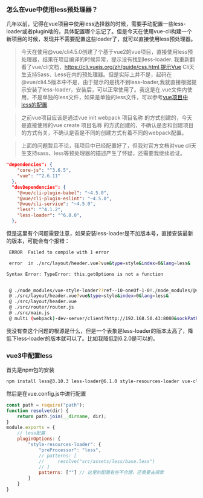### 怎么在vue中使用less预处理器？

几年以前，记得在vue项目中使用less选择器的时候，需要手动配置一些less-loader或者plugin啥的，具体配置哪个忘记了。但是今天在使用vue-cli构建一个新项目的时候，发现并不需要配置这些loader了，就可以直接使用less预处理器。

> 今天在使用@vue/cli4.5.0创建了个基于vue2的vue项目，直接使用less预处理器，结果在项目编译的时候异常，提示没有找到less-loader.
> 我重新翻看了vue/cli文档，https://cli.vuejs.org/zh/guide/css.html,提示Vue Cli天生支持Sass、Less在内的预处理器。但是实际上并不是，起码在@vue/cli4.5版本中不是，由于提示的是找不到less-loader,我就直接根据提示安装了less-loader，安装后，可以正常使用了。我这是在.vue文件内使用，不是单独的less文件，如果是单独的less文件，可以参考[vue项目中less的配置](./vue项目中less的配置.md).

> 之前vue项目应该是通过vue init webpack 项目名称 的方式创建的，今天是直接使用的vue create 项目名称 的方式创建的，不确认是否和创建项目的方式有关，不确认是否是不同的创建方式有着不同的webpack配置。

> 上面的问题暂且不论，我项目中已经配置好了，但我对官方文档对vue cli天生支持sass、less等预处理器的描述产生了怀疑，还需要我继续验证。

```json
"dependencies": {
    "core-js": "^3.6.5",
    "vue": "^2.6.11"
  },
  "devDependencies": {
    "@vue/cli-plugin-babel": "~4.5.0",
    "@vue/cli-plugin-eslint": "~4.5.0",
    "@vue/cli-service": "~4.5.0",
    "less": "^4.1.2",
    "less-loader": "^6.0.0",
  },
```

但是这里有个问题需要注意，如果安装less-loader是不加版本号，直接安装最新的版本，可能会有个报错：

```bash
 ERROR  Failed to compile with 1 error                                                                 5:50:14 ├F10: PM┤

 error  in ./src/layout/header.vue?vue&type=style&index=0&lang=less&

Syntax Error: TypeError: this.getOptions is not a function


 @ ./node_modules/vue-style-loader??ref--10-oneOf-1-0!./node_modules/@vue/cli-service/node_modules/css-loader/dist/cjs.js??ref--10-oneOf-1-1!./node_modules/vue-loader/lib/loaders/stylePostLoader.js!./node_modules/postcss-loader/src??ref--10-oneOf-1-2!./node_modules/less-loader/dist/cjs.js??ref--10-oneOf-1-3!./node_modules/cache-loader/dist/cjs.js??ref--0-0!./node_modules/vue-loader/lib??vue-loader-options!./src/layout/header.vue?vue&type=style&index=0&lang=less& 4:14-470 15:3-20:5 16:22-478
 @ ./src/layout/header.vue?vue&type=style&index=0&lang=less&
 @ ./src/layout/header.vue
 @ ./src/router/router.js
 @ ./src/main.js
 @ multi (webpack)-dev-server/client?http://192.168.50.43:8080&sockPath=/sockjs-node (webpack)/hot/dev-server.js ./src/main.js
```

我没有查这个问题的根源是什么，但是一个表象是less-loader的版本太高了，降低下less-loader的版本就可以了。比如我降低到6.2.0是可以的。

### vue3中配置less

首先是npm包的安装

```bash
npm install less@3.10.3 less-loader@6.1.0 style-resources-loader vue-cli-plugin-style-resources-loader --save-dev
```

然后是在vue.config.js中进行配置

```js
const path = require("path");
function resolve(dir) {
    return path.join(__dirname, dir);
}
module.exports = {
    // less配置
    pluginOptions: {
        "style-resources-loader": {
            "preProcessor": "less",
            // patterns: [
            //     resolve("src/assets/less/base.less")
            // ]
            patterns: [""] // 这里的配置有些不合理，还需要去探索
        }
    }
}
```